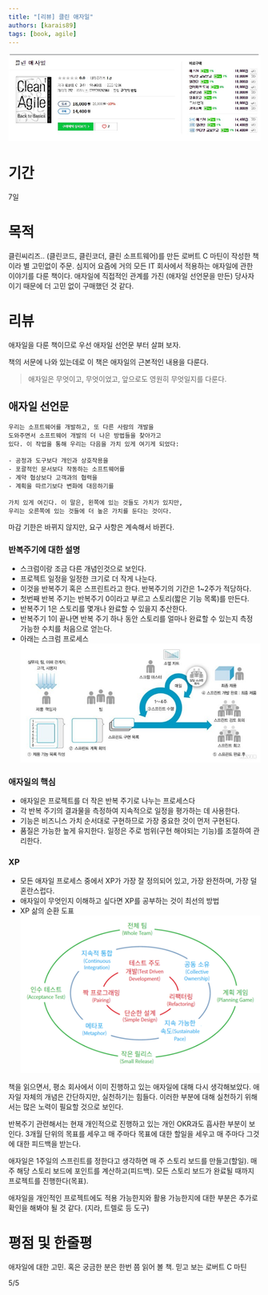 ```yaml
---
title: "[리뷰] 클린 애자일"
authors: [karais89]
tags: [book, agile]
---
```


![book image](./29.jpg)

# 기간

7일

# 목적

클린씨리즈.. (클린코드, 클린코더, 클린 소프트웨어)를 만든 로버트 C 마틴이 작성한 책이라 별 고민없이 주문. 심지어 요즘에 거의 모든 IT 회사에서 적용하는 애자일에 관한 이야기를 다룬 책이다. 애자일에 직접적인 관계를 가진 (애자일 선언문을 만든) 당사자 이기 때문에 더 고민 없이 구매했던 것 같다.

# 리뷰

애자일을 다룬 책이므로 우선 애자일 선언문 부터 살펴 보자.

책의 서문에 나와 있는데로 이 책은 애자일의 근본적인 내용을 다룬다.

> 애자일은 무엇이고, 무엇이었고, 앞으로도 영원히 무엇일지를 다룬다.

## 애자일 선언문

```
우리는 소프트웨어를 개발하고, 또 다른 사람의 개발을
도와주면서 소프트웨어 개발의 더 나은 방법들을 찾아가고
있다. 이 작업을 통해 우리는 다음을 가치 있게 여기게 되었다:

- 공정과 도구보다 개인과 상호작용을
- 포괄적인 문서보다 작동하는 소프트웨어를
- 계약 협상보다 고객과의 협력을
- 계획을 따르기보다 변화에 대응하기를

가치 있게 여긴다. 이 말은, 왼쪽에 있는 것들도 가치가 있지만,
우리는 오른쪽에 있는 것들에 더 높은 가치를 둔다는 것이다.
```

마감 기한은 바뀌지 않지만, 요구 사항은 계속해서 바뀐다.

### 반복주기에 대한 설명

- 스크럼이랑 조금 다른 개념인것으로 보인다.
- 프로젝트 일정을 일정한 크기로 더 작게 나눈다.
- 이것을 반복주기 혹은 스프린트라고 한다. 반복주기의 기간은 1~2주가 적당하다.
- 첫번째 반복 주기는 반복주기 0이라고 부르고 스토리(짧은 기능 목록)를 만든다.
- 반복주기 1은 스토리를 몇개나 완료할 수 있을지 추산한다.
- 반복주기 1이 끝나면 반복 주기 하나 동안 스토리를 얼마나 완료할 수 있는지 측정 가능한 수치를 처음으로 얻는다.
- 아래는 스크럼 프로세스
    ![스크럼 프로세스](./2021-01-14-01.jpg)

### 애자일의 핵심

- 애자일은 프로젝트를 더 작은 반복 주기로 나누는 프로세스다
- 각 반복 주기의 결과물을 측정하여 지속적으로 일정을 평가하는 데 사용한다.
- 기능은 비즈니스 가치 순서대로 구현하므로 가장 중요한 것이 먼저 구현된다.
- 품질은 가능한 높게 유지한다. 일정은 주로 범위(구현 해야되는 기능)를 조절하여 관리한다.

### XP

- 모든 애자일 프로세스 중에서 XP가 가장 잘 정의되어 있고, 가장 완전하며, 가장 덜 혼란스럽다.
- 애자일이 무엇인지 이해하고 싶다면 XP를 공부하는 것이 최선의 방법
- XP 삶의 순환 도표
    ![xp 삶의 순환 도표](./2021-01-14-02.png)

책을 읽으면서, 평소 회사에서 이미 진행하고 있는 애자일에 대해 다시 생각해보았다. 애자일 자체의 개념은 간단하지만, 실천하기는 힘들다. 이러한 부분에 대해 실천하기 위해서는 많은 노력이 필요할 것으로 보인다. 

반복주기 관련해서는 현재 개인적으로 진행하고 있는 개인 OKR과도 흡사한 부분이 보인다. 3개월 단위의 목표를 세우고 매 주마다 목표에 대한 할일을 세우고 매 주마다 그것에 대한 피드백을 받는다.

애자일은 1주일의 스프린트를 정한다고 생각하면 매 주 스토리 보드를 만들고(할일). 매주 해당 스토리 보드에 포인트를 계산하고(피드백). 모든 스토리 보드가 완료될 때까지 프로젝트를 진행한다(목표).

애자일을 개인적인 프로젝트에도 적용 가능한지와 활용 가능한지에 대한 부분은 추가로 확인을 해봐야 될 것 같다. (지라, 트렐로 등 도구)

# 평점 및 한줄평

애자일에 대한 고민. 혹은 궁금한 분은 한번 쯤 읽어 볼 책. 믿고 보는 로버트 C 마틴

5/5